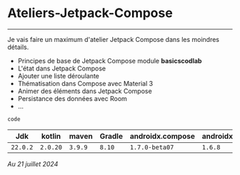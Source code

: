 # Ateliers-Jetpack-Compose
---
Je vais faire un maximum d'atelier Jetpack Compose dans les moindres détails.

- Principes de base de Jetpack Compose module **basicscodlab**
- L'état dans Jetpack Compose
- Ajouter une liste déroulante
- Thématisation dans Compose avec Material 3
- Animer des éléments dans Jetpack Compose
- Persistance des données avec Room
- ...

`code`


 Jdk      | kotlin   | maven   | Gradle | androidx.compose | androidx.compose(stable) |
----------|----------|---------|--------|------------------|---------------------|
 `22.0.2` | `2.0.20` | `3.9.9` | `8.10` | `1.7.0-beta07`   | `1.6.8`                  |

 *Au 21 juillet 2024*

  
